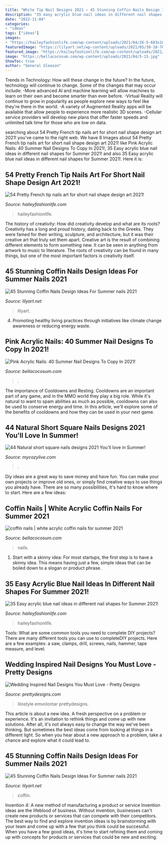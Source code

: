 ```yaml
---
title: "White Tip Nail Designs 2021 ~ 45 Stunning Coffin Nails Design Ideas For Summer Nails 2021"
description: "35 easy acrylic blue nail ideas in different nail shapes for summer 2021!"
date: "2022-11-04"
categories:
- "ideas"
tags: ["ideas"]
images:
- "https://haileyfashionlife.com/wp-content/uploads/2021/04/26-5-683x1024.jpg"
featuredImage: "https://lilyart.net/wp-content/uploads/2021/05/30-10-768x1152.jpg"
featured_image: "https://haileyfashionlife.com/wp-content/uploads/2021/04/87-769x1154.jpg"
image: "https://bellacocosum.com/wp-content/uploads/2021/04/5-15.jpg"
ShowToc: true
author: "General Gleason"
---
```



Trends in Technology: How will these change in the future?
In the future, technology will continue to change. Some of the changes that may occur include: 
-More advanced AI and machine learning will allow machines to learn on their own and become smarter than ever before.
-Virtual Reality will continue to grow in popularity as people explore new ways to feel like they're there in the world.
-A variety of Augmented Reality apps will be available that allow people to experience more realistic 3D scenes.
-Cellular service providers will develop new plans that offer faster speeds and unlimited talk time for those who are low on data.

	

		
searching about 54 Pretty French tip nails art for short nail shape design art 2021! you've came to the right web. We have 8 Images about 54 Pretty French tip nails art for short nail shape design art 2021! like Pink Acrylic Nails: 40 Summer Nail Designs To Copy In 2021!, 35 Easy acrylic blue nail ideas in different nail shapes for Summer 2021! and also 35 Easy acrylic blue nail ideas in different nail shapes for Summer 2021!. Here it is:
		
    
## 54 Pretty French Tip Nails Art For Short Nail Shape Design Art 2021!

<img loading=lazy src="https://haileyfashionlife.com/wp-content/uploads/2021/04/87-769x1154.jpg" onerror="this.onerror=null;this.src='https://tse4.mm.bing.net/th?id=OIP.pSYCXUmBylHP0zb2yYp3pwHaLH&amp;pid=15.1';" alt="54 Pretty French tip nails art for short nail shape design art 2021!">

_Source: haileyfashionlife.com_

>haileyfashionlife. 

	

The history of creativity: How did creativity develop and what are its roots?
Creativity has a long and proud history, dating back to the Greeks. They were famed for their writing, sculpture, and architecture, but it was their creative art that truly set them apart. Creative art is the result of combining different elements to form something new. It can be seen in anything from artwork to music to literature. The roots of creativity can be found in many things, but one of the most important factors is creativity itself.

    
## 45 Stunning Coffin Nails Design Ideas For Summer Nails 2021

<img loading=lazy src="https://lilyart.net/wp-content/uploads/2021/05/29-10-683x1024.jpg" onerror="this.onerror=null;this.src='https://tse2.mm.bing.net/th?id=OIP.DDsMFNWr558pqutAq_Qk2wHaLG&amp;pid=15.1';" alt="45 Stunning Coffin Nails Design Ideas For Summer nails 2021">

_Source: lilyart.net_

>lilyart. 

	

4. Promoting healthy living practices through initiatives like climate change awareness or reducing energy waste. 

    
## Pink Acrylic Nails: 40 Summer Nail Designs To Copy In 2021!

<img loading=lazy src="https://bellacocosum.com/wp-content/uploads/2021/05/17-21.jpg" onerror="this.onerror=null;this.src='https://tse1.mm.bing.net/th?id=OIP.ROuwJc8GeEZXKL__UwjAlgHaLH&amp;pid=15.1';" alt="Pink Acrylic Nails: 40 Summer Nail Designs To Copy In 2021!">

_Source: bellacocosum.com_

>. 

	

The importance of Cooldowns and Resting.
Cooldowns are an important part of any game, and in the MMO world they play a big role. While it's natural to want to spam abilities as much as possible, cooldowns can also be used to conserve energy and time. In this article, we'll explore some of the benefits of cooldowns and how they can be used in your next game.

    
## 44 Natural Short Square Nails Designs 2021 You&#039;ll Love In Summer!

<img loading=lazy src="https://mycozylive.com/wp-content/uploads/2021/04/14-14.jpg" onerror="this.onerror=null;this.src='https://tse3.mm.bing.net/th?id=OIP.7dmVNOSZ-sdSiYgjVDzGEwHaLH&amp;pid=15.1';" alt="44 Natural short square nails designs 2021 You&#039;ll love in Summer!">

_Source: mycozylive.com_

>. 

	

Diy ideas are a great way to save money and have fun. You can make your own projects or improve old ones, or simply find creative ways to use things you already have. There are so many possibilities, it's hard to know where to start. Here are a few ideas:

    
## Coffin Nails | White Acrylic Coffin Nails For Summer 2021

<img loading=lazy src="https://bellacocosum.com/wp-content/uploads/2021/04/5-15.jpg" onerror="this.onerror=null;this.src='https://tse3.mm.bing.net/th?id=OIP.tlwLhFasU_zBU5CkoXRTBgHaLH&amp;pid=15.1';" alt="coffin nails | white acrylic coffin nails for summer 2021">

_Source: bellacocosum.com_

>nails. 

	

1. Start with a skinny idea: For most startups, the first step is to have a skinny idea. This means having just a few, simple ideas that can be boiled down to a slogan or product phrase.

    
## 35 Easy Acrylic Blue Nail Ideas In Different Nail Shapes For Summer 2021!

<img loading=lazy src="https://haileyfashionlife.com/wp-content/uploads/2021/04/26-5-683x1024.jpg" onerror="this.onerror=null;this.src='https://tse3.mm.bing.net/th?id=OIP.mtLYFk6GDWT3LOwrdzCeMQHaLG&amp;pid=15.1';" alt="35 Easy acrylic blue nail ideas in different nail shapes for Summer 2021!">

_Source: haileyfashionlife.com_

>haileyfashionlife. 

	

Tools: What are some common tools you need to complete DIY projects?
There are many different tools you can use to completeDIY projects. Here are a few examples: a saw, clamps, drill, screws, nails, hammer, tape measure, and level.

    
## Wedding Inspired Nail Designs You Must Love - Pretty Designs

<img loading=lazy src="http://www.prettydesigns.com/wp-content/uploads/2014/05/Heart-Shape-Nails.jpg" onerror="this.onerror=null;this.src='https://tse4.mm.bing.net/th?id=OIP.X_cNl67EjJiAvQJAsJMTtAHaJ4&amp;pid=15.1';" alt="Wedding Inspired Nail Designs You Must Love - Pretty Designs">

_Source: prettydesigns.com_

>lilostyle emvolontar prettydesigns. 

	

This article is about a new idea. A fresh perspective on a problem or experience. It's an invitation to rethink things and come up with new solutions. After all, it's not always easy to change the way we've been thinking. But sometimes the best ideas come from looking at things in a different light. So when you hear about a new approach to a problem, take a chance and explore what it could lead to.

    
## 45 Stunning Coffin Nails Design Ideas For Summer Nails 2021

<img loading=lazy src="https://lilyart.net/wp-content/uploads/2021/05/30-10-768x1152.jpg" onerror="this.onerror=null;this.src='https://tse2.mm.bing.net/th?id=OIP.UkYVWz9kCjanqbSK-ADa5gHaLH&amp;pid=15.1';" alt="45 Stunning Coffin Nails Design Ideas For Summer nails 2021">

_Source: lilyart.net_

>coffin. 

	

Invention 4: A new method of manufacturing a product or service
Invention ideas are the lifeblood of business. Without invention, businesses can't create new products or services that can compete with their competitors. The best way to find and explore invention ideas is by brainstorming with your team and come up with a few that you think could be successful. When you have a few good ideas, it's time to start refining them and coming up with concepts for products or services that could be new and exciting.

